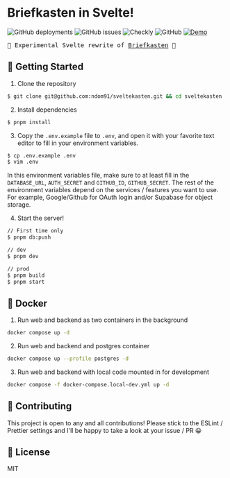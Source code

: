 # Briefkasten in Svelte!

![GitHub deployments](https://img.shields.io/github/deployments/ndom91/briefkasten/production?label=ci%2Fcd&style=flat-square)
![GitHub issues](https://img.shields.io/github/issues/ndom91/briefkasten?style=flat-square)
![Checkly](https://api.checklyhq.com/v1/badges/checks/9c682653-d7de-4e32-8183-73d76631b0e2?style=flat-square&responseTime=false)
![GitHub](https://img.shields.io/github/license/ndom91/briefkasten?style=flat-square)
[![Demo](https://img.shields.io/badge/demo-click%20here-brightgreen?style=flat-square)](https://briefkastenhq.com)

<kbd>

🚧 Experimental Svelte rewrite of [Briefkasten](https://github.com/ndom91/briefkasten) 🚧

</kbd>

## 🚀 Getting Started

1. Clone the repository

```sh
$ git clone git@github.com:ndom91/sveltekasten.git && cd sveltekasten
```

2. Install dependencies

```sh
$ pnpm install
```

3. Copy the `.env.example` file to `.env`, and open it with your favorite text editor to fill in your environment variables.

```sh
$ cp .env.example .env
$ vim .env
```

In this environment variables file, make sure to at least fill in the `DATABASE_URL`, `AUTH_SECRET` and `GITHUB_ID`, `GITHUB_SECRET`. The rest of the environment variables depend on the services / features you want to use. For example, Google/Github for OAuth login and/or Supabase for object storage.

4. Start the server!

```sh
// First time only
$ pnpm db:push

// dev
$ pnpm dev

// prod
$ pnpm build
$ pnpm start
```

## 🐋 Docker

1. Run web and backend as two containers in the background

```sh
docker compose up -d
```

2. Run web and backend and postgres container

```sh
docker compose up --profile postgres -d
```

3. Run web and backend with local code mounted in for development

```sh
docker compose -f docker-compose.local-dev.yml up -d
```

## 👷 Contributing

This project is open to any and all contributions! Please stick to the ESLint / Prettier settings and I'll be happy to take a look at your issue / PR 😀

## 📝 License

MIT
